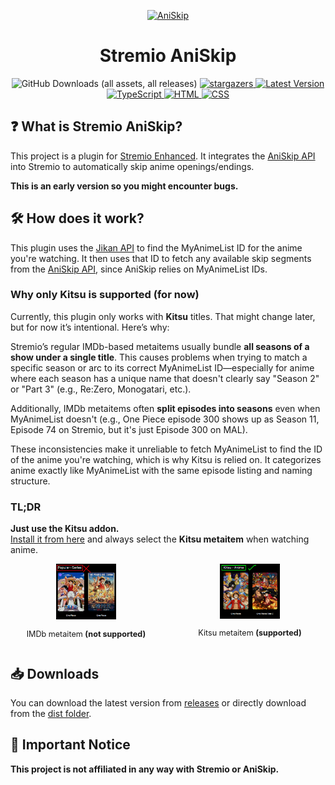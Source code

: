 <p align="center">
	<a href="https://github.com/aniskip">
		<img src="https://avatars.githubusercontent.com/u/154282335?s=200&v=4" alt="AniSkip">
	</a>
	<h1 align="center">Stremio AniSkip</h1>
	<p align="center">
		<img alt="GitHub Downloads (all assets, all releases)" src="https://img.shields.io/github/downloads/REVENGE977/stremio-aniskip/total?style=for-the-badge&color=%237B5BF5">
		<a href="https://github.com/REVENGE977/stremio-aniskip/stargazers">
			<img src="https://img.shields.io/github/stars/REVENGE977/stremio-aniskip.svg?style=for-the-badge&color=%237B5BF5" alt="stargazers">
		</a>
		<a href="https://github.com/REVENGE977/stremio-aniskip/releases/latest">
			<img src="https://img.shields.io/github/v/release/REVENGE977/stremio-aniskip?label=Latest%20Release&style=for-the-badge&color=%237B5BF5" alt="Latest Version">
		</a>
		<br>
		<a href="https://www.typescriptlang.org/">
			<img src="https://img.shields.io/badge/TypeScript-007ACC?style=for-the-badge&logo=typescript&logoColor=white" alt="TypeScript">
		</a>
		<a href="https://developer.mozilla.org/en-US/docs/Web/HTML">
			<img src="https://img.shields.io/badge/HTML-239120?style=for-the-badge&logo=html5&logoColor=white" alt="HTML">
		</a>
		<a href="https://developer.mozilla.org/en-US/docs/Web/CSS">
			<img src="https://img.shields.io/badge/CSS-2965F1?&style=for-the-badge&logo=css3&logoColor=white" alt="CSS">
		</a>
	</p>
</p>

## ❓ What is Stremio AniSkip?
This project is a plugin for [Stremio Enhanced](https://github.com/REVENGE977/stremio-enhanced). It integrates the [AniSkip API](https://api.aniskip.com/api-docs) into Stremio to automatically skip anime openings/endings. 

**This is an early version so you might encounter bugs.**


## 🛠 How does it work?

This plugin uses the [Jikan API](https://jikan.moe/) to find the MyAnimeList ID for the anime you're watching. It then uses that ID to fetch any available skip segments from the [AniSkip API](https://api.aniskip.com/api-docs), since AniSkip relies on MyAnimeList IDs.

### Why only Kitsu is supported (for now)

Currently, this plugin only works with **Kitsu** titles. That might change later, but for now it’s intentional. Here’s why:

Stremio’s regular IMDb-based metaitems usually bundle **all seasons of a show under a single title**. This causes problems when trying to match a specific season or arc to its correct MyAnimeList ID—especially for anime where each season has a unique name that doesn't clearly say "Season 2" or "Part 3" (e.g., Re:Zero, Monogatari, etc.).

Additionally, IMDb metaitems often **split episodes into seasons** even when MyAnimeList doesn't (e.g., One Piece episode 300 shows up as Season 11, Episode 74 on Stremio, but it's just Episode 300 on MAL).

These inconsistencies make it unreliable to fetch MyAnimeList to find the ID of the anime you're watching, which is why Kitsu is relied on. It categorizes anime exactly like MyAnimeList with the same episode listing and naming structure.

### TL;DR

**Just use the Kitsu addon.**  
[Install it from here](https://www.stremio-addons.com/anime-kitsu.html) and always select the **Kitsu metaitem** when watching anime.

<div style="display: flex; justify-content: space-between;">
  <div style="text-align: center; width: 48%;">
    <img src="./images/IMDB.png" style="width: 40%;" />
    <p style="font-size: 0.9em;">IMDb metaitem <b>(not supported)</b></p>
  </div>
  <div style="text-align: center; width: 48%;">
    <img src="./images/Kitsu.png" style="width: 40%;" />
    <p style="font-size: 0.9em;">Kitsu metaitem <b>(supported)</b></p>
  </div>
</div>


## 📥 Downloads
You can download the latest version from [releases](https://github.com/REVENGE977/stremio-aniskip/releases) 
or directly download from the [dist folder](https://github.com/REVENGE977/stremio-aniskip/blob/main/dist/AniSkip.plugin.js).


## 🚨 Important Notice
**This project is not affiliated in any way with Stremio or AniSkip.**